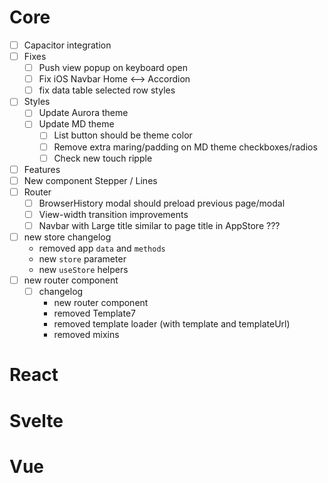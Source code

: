 # Core

- [ ] Capacitor integration
- [ ] Fixes
  - [ ] Push view popup on keyboard open
  - [ ] Fix iOS Navbar Home <--> Accordion
  - [ ] fix data table selected row styles
- [ ] Styles
  - [ ] Update Aurora theme
  - [ ] Update MD theme
    - [ ] List button should be theme color
    - [ ] Remove extra maring/padding on MD theme checkboxes/radios
    - [ ] Check new touch ripple
- [ ] Features
- [ ] New component Stepper / Lines
- [ ] Router
  - [ ] BrowserHistory modal should preload previous page/modal
  - [ ] View-width transition improvements
  - [ ] Navbar with Large title similar to page title in AppStore ???
- [ ] new store changelog
  - removed app `data` and `methods`
  - new `store` parameter
  - new `useStore` helpers
- [ ] new router component
  - [ ] changelog
    - new router component
    - removed Template7
    - removed template loader (with template and templateUrl)
    - removed mixins

# React

# Svelte

# Vue

